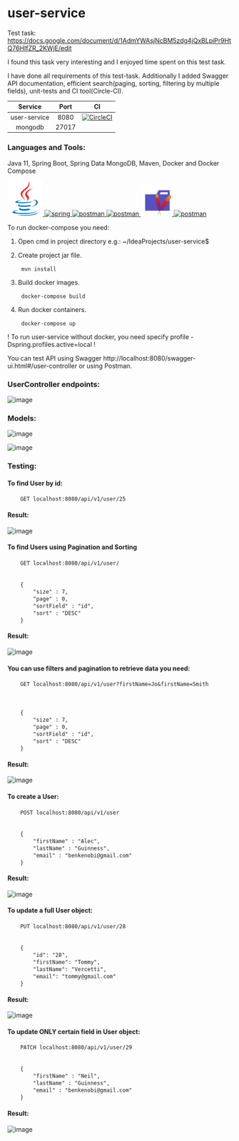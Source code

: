 # user-service

Test task:
https://docs.google.com/document/d/1AdmYWAsjNcBM5zdg4jQxBLpiPr9HtQ76HIfZR_2KWjE/edit

I found this task very interesting and I enjoyed time spent on this test task.

I have done all requirements of this test-task. Additionally I added Swagger API documentation, efficient search(paging, sorting, filtering by multiple fields), unit-tests and CI tool(Circle-CI).

| Service | Port  |  CI  |
| :---:   | :---: | :---:   |
| user-service | 8080   | [![CircleCI](https://dl.circleci.com/status-badge/img/gh/Artemiy7/user-service/tree/main.svg?style=svg)](https://dl.circleci.com/status-badge/redirect/gh/Artemiy7/user-service/tree/main)  |
| mongodb | 27017   |  |


<h3 align="left">Languages and Tools: </h3>

Java 11, Spring Boot, Spring Data MongoDB, Maven, Docker and Docker Compose

<p align="left"> <a href="https://www.java.com" target="_blank" rel="noreferrer"> <img src="https://raw.githubusercontent.com/devicons/devicon/master/icons/java/java-original.svg" alt="java" width="79" height="79"/> </a> 
<a href="https://spring.io/" target="_blank" rel="noreferrer"> <img src="https://www.vectorlogo.zone/logos/springio/springio-icon.svg" alt="spring" width="70" height="70"/> </a>
<a href="https://postman.com" target="_blank" rel="noreferrer"> <img src="https://www.vectorlogo.zone/logos/mongodb/mongodb-icon.svg" alt="postman" width="70" height="70"/> </a> 
<a href="https://postman.com" target="_blank" rel="noreferrer"> <img src="https://www.vectorlogo.zone/logos/docker/docker-icon.svg" alt="postman" width="70" height="70"/> </a> 
<a href="https://postman.com" target="_blank" rel="noreferrer"> <img src="https://github.com/vscode-icons/vscode-icons/blob/master/icons/folder_type_maven.svg" alt="postman" width="70" height="70"/> </a> 
<a href="https://postman.com" target="_blank" rel="noreferrer"> <img src="https://upload.vectorlogo.zone/logos/mockito/images/36c60459-46b2-46dd-87b7-5ed157df95d4.svg" alt="postman" width="110" height="70"/> </a>  



To run docker-compose you need:
1) Open cmd in project directory e.g.: ~/IdeaProjects/user-service$
2) Create project jar file.



        mvn install


  
4) Build docker images.



        docker-compose build



5) Run docker containers.



        docker-compose up
       
        

!   To run user-service without docker, you need specify profile -Dspring.profiles.active=local   !



You can test API using Swagger http://localhost:8080/swagger-ui.html#/user-controller  or using Postman.



<h3 align="left">UserController endpoints:</h3>



![image](https://github.com/Artemiy7/user-service/assets/83453822/d7d51129-e31d-44ce-966f-b7214a90586b)



<h3 align="left">Models:</h3>



![image](https://github.com/Artemiy7/user-service/assets/83453822/1e56737f-e1f6-46de-b85b-048b6406f5b5)


![image](https://github.com/Artemiy7/user-service/assets/83453822/616e14d9-3e4e-4e09-b6a1-c505396f20f8)




<h3 align="left">Testing:</h3>



<h4 align="left">To find User by id:</h4>



        GET localhost:8080/api/v1/user/25




<h4 align="left">Result:</h4>



![image](https://github.com/Artemiy7/user-service/assets/83453822/e8334834-bf1e-49ab-9f33-5acd42822ac6)



<h4 align="left">To find Users using Pagination and Sorting</h4>



        GET localhost:8080/api/v1/user/


        {
            "size" : 7,
            "page" : 0,
            "sortField" : "id",
            "sort" : "DESC"
        }
        


<h4 align="left">Result:</h4>



![image](https://github.com/Artemiy7/user-service/assets/83453822/087a9b86-0579-4fee-b9e0-b5d4197920fd)



<h4 align="left">You can use filters and pagination to retrieve data you need:</h4>


        GET localhost:8080/api/v1/user?firstName=Jo&firstName=Smith
        
        
        
        {
            "size" : 7,
            "page" : 0,
            "sortField" : "id",
            "sort" : "DESC"
        }



<h4 align="left">Result:</h4>



![image](https://github.com/Artemiy7/user-service/assets/83453822/425302e3-31d9-4255-8146-8c5c75644fc6)



<h4 align="left">To create a User:</h4>



        POST localhost:8080/api/v1/user

        
        {
            "firstName" : "Alec",
            "lastName" : "Guinness",
            "email" : "benkenobi@gmail.com"
        }



<h4 align="left">Result:</h4>


  
![image](https://github.com/Artemiy7/user-service/assets/83453822/fa723fcb-1d0f-4327-a451-4eef7341ea68)



<h4 align="left">To update a full User object:</h4>



        PUT localhost:8080/api/v1/user/28
        
        
        {
            "id": "28",
            "firstName": "Tommy",
            "lastName": "Vercetti",
            "email": "tommy@gmail.com"        
        }
        


<h4 align="left">Result:</h4>



![image](https://github.com/Artemiy7/user-service/assets/83453822/6f141d8a-86af-4e8a-bfbc-f03f2d2f0fbd)



<h4 align="left">To update ONLY certain field in User object:</h4>




        PATCH localhost:8080/api/v1/user/29
        
        
        {
            "firstName" : "Neil",
            "lastName" : "Guinness",
            "email" : "benkenobi@gmail.com"        
        }



<h4 align="left">Result:</h4>



![image](https://github.com/Artemiy7/user-service/assets/83453822/872df458-2b2b-4e22-89cb-ef9dc0b8212a)








  


